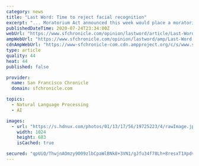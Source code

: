```yaml
---
category: news
title: "Last Word: Time to reject facial recognition"
excerpt: "... Moratorium Act announced this week would place a moratorium on federal law enforcement using facial recognition technology (as well as voice recognition software) until Congress passes a bill to lift the ban. Research has shown that facial recognition ..."
publishedDateTime: 2020-07-24T23:34:00Z
webUrl: "https://www.sfchronicle.com/opinion/lastword/article/Last-Word-Time-to-reject-facial-recognition-15432791.php"
ampWebUrl: "https://www.sfchronicle.com/opinion/lastword/amp/Last-Word-Time-to-reject-facial-recognition-15432791.php"
cdnAmpWebUrl: "https://www-sfchronicle-com.cdn.ampproject.org/c/s/www.sfchronicle.com/opinion/lastword/amp/Last-Word-Time-to-reject-facial-recognition-15432791.php"
type: article
quality: 44
heat: 44
published: false

provider:
  name: San Francisco Chronicle
  domain: sfchronicle.com

topics:
  - Natural Language Processing
  - AI

images:
  - url: "https://s.hdnux.com/photos/01/13/17/56/19725223/4/rawImage.jpg"
    width: 1024
    height: 683
    isCached: true

secured: "qpUiQ/ThwjnAOmzy9O09zlbCpaWlBNk8+3VN1/gJfu34f78Lh+8resxT1XpdvPHGU/sRGOB4N6+Kb0oUwzNPi+0fq5FYIYdcEKoZI3H28bMyx4J2+i51ZNJmoCKIdL/3DMBKrLxsXmm1fOGeT1t0zQZaCIQobTGwN3kKIXUgoQ/5HkwoiO3o3bjYU1JXv9vk+vRkrhbMXiwPxZGw8Ht8tHFJURD1vteu0rC6jsEJNyJdGYLRMDvjUG6mZums71sKNd8cnJrTk4QCZjQDqWmzL6E2Xf/pVXmbWsFno4YZpLEMv0n63xsnNjPCb7iA9iaMGySWb/ibHlnyselks1np3A==;5h+uLyIveAY4pH2q7ZuxtQ=="
---
```


